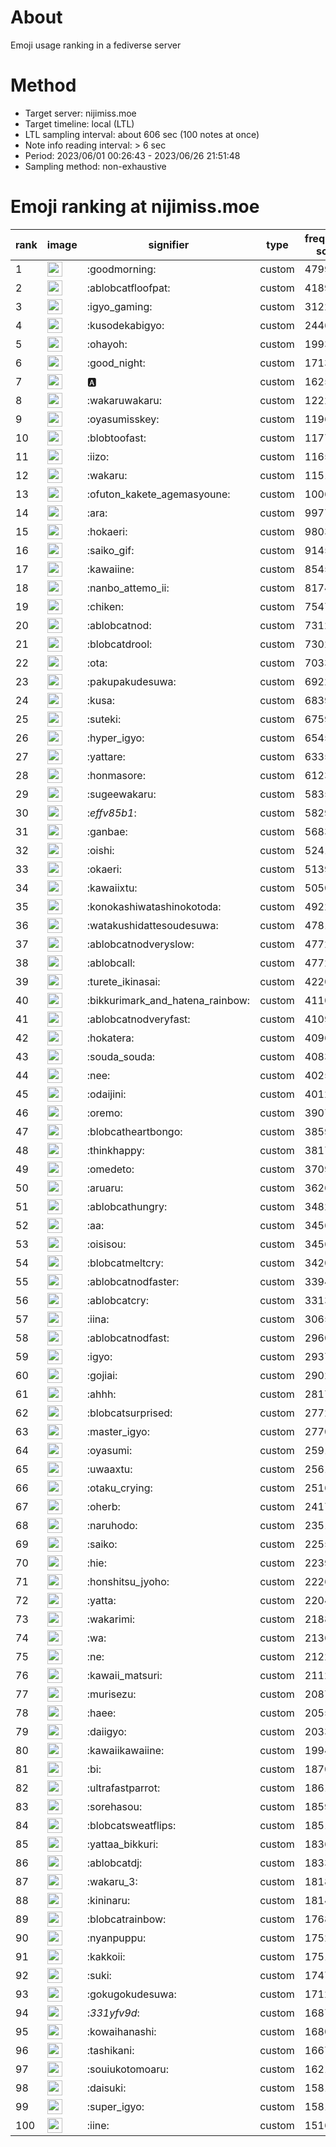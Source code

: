 # About
Emoji usage ranking in a fediverse server

# Method
- Target server: nijimiss.moe
- Target timeline: local (LTL)
- LTL sampling interval: about 606 sec (100 notes at once)
- Note info reading interval: > 6 sec
- Period: 2023/06/01 00:26:43 - 2023/06/26 21:51:48 
- Sampling method: non-exhaustive

# Emoji ranking at nijimiss.moe

|rank|image|signifier|type|frequency score|
|----|----|----|----|----|
|1|<img height="24" src="https://nijimiss.moe/emoji/goodmorning.webp">|:goodmorning:|custom|47990|
|2|<img height="24" src="https://nijimiss.moe/emoji/ablobcatfloofpat.webp">|:ablobcatfloofpat:|custom|41899|
|3|<img height="24" src="https://nijimiss.moe/emoji/igyo_gaming.webp">|:igyo_gaming:|custom|31228|
|4|<img height="24" src="https://nijimiss.moe/emoji/kusodekabigyo.webp">|:kusodekabigyo:|custom|24464|
|5|<img height="24" src="https://nijimiss.moe/emoji/ohayoh.webp">|:ohayoh:|custom|19932|
|6|<img height="24" src="https://nijimiss.moe/emoji/good_night.webp">|:good_night:|custom|17130|
|7|<img height="24" src="https://nijimiss.moe/emoji/a.webp">|:a:|custom|16251|
|8|<img height="24" src="https://nijimiss.moe/emoji/wakaruwakaru.webp">|:wakaruwakaru:|custom|12220|
|9|<img height="24" src="https://nijimiss.moe/emoji/oyasumisskey.webp">|:oyasumisskey:|custom|11965|
|10|<img height="24" src="https://nijimiss.moe/emoji/blobtoofast.webp">|:blobtoofast:|custom|11776|
|11|<img height="24" src="https://nijimiss.moe/emoji/iizo.webp">|:iizo:|custom|11652|
|12|<img height="24" src="https://nijimiss.moe/emoji/wakaru.webp">|:wakaru:|custom|11510|
|13|<img height="24" src="https://nijimiss.moe/emoji/ofuton_kakete_agemasyoune.webp">|:ofuton_kakete_agemasyoune:|custom|10060|
|14|<img height="24" src="https://nijimiss.moe/emoji/ara.webp">|:ara:|custom|9977|
|15|<img height="24" src="https://nijimiss.moe/emoji/hokaeri.webp">|:hokaeri:|custom|9803|
|16|<img height="24" src="https://nijimiss.moe/emoji/saiko_gif.webp">|:saiko_gif:|custom|9145|
|17|<img height="24" src="https://nijimiss.moe/emoji/kawaiine.webp">|:kawaiine:|custom|8545|
|18|<img height="24" src="https://nijimiss.moe/emoji/nanbo_attemo_ii.webp">|:nanbo_attemo_ii:|custom|8174|
|19|<img height="24" src="https://nijimiss.moe/emoji/chiken.webp">|:chiken:|custom|7547|
|20|<img height="24" src="https://nijimiss.moe/emoji/ablobcatnod.webp">|:ablobcatnod:|custom|7312|
|21|<img height="24" src="https://nijimiss.moe/emoji/blobcatdrool.webp">|:blobcatdrool:|custom|7302|
|22|<img height="24" src="https://nijimiss.moe/emoji/ota.webp">|:ota:|custom|7033|
|23|<img height="24" src="https://nijimiss.moe/emoji/pakupakudesuwa.webp">|:pakupakudesuwa:|custom|6922|
|24|<img height="24" src="https://nijimiss.moe/emoji/kusa.webp">|:kusa:|custom|6839|
|25|<img height="24" src="https://nijimiss.moe/emoji/suteki.webp">|:suteki:|custom|6759|
|26|<img height="24" src="https://nijimiss.moe/emoji/hyper_igyo.webp">|:hyper_igyo:|custom|6545|
|27|<img height="24" src="https://nijimiss.moe/emoji/yattare.webp">|:yattare:|custom|6335|
|28|<img height="24" src="https://nijimiss.moe/emoji/honmasore.webp">|:honmasore:|custom|6123|
|29|<img height="24" src="https://nijimiss.moe/emoji/sugeewakaru.webp">|:sugeewakaru:|custom|5835|
|30|<img height="24" src="https://nijimiss.moe/emoji/_effv85b1_.webp">|:_effv85b1_:|custom|5829|
|31|<img height="24" src="https://nijimiss.moe/emoji/ganbae.webp">|:ganbae:|custom|5683|
|32|<img height="24" src="https://nijimiss.moe/emoji/oishi.webp">|:oishi:|custom|5241|
|33|<img height="24" src="https://nijimiss.moe/emoji/okaeri.webp">|:okaeri:|custom|5139|
|34|<img height="24" src="https://nijimiss.moe/emoji/kawaiixtu.webp">|:kawaiixtu:|custom|5050|
|35|<img height="24" src="https://nijimiss.moe/emoji/konokashiwatashinokotoda.webp">|:konokashiwatashinokotoda:|custom|4922|
|36|<img height="24" src="https://nijimiss.moe/emoji/watakushidattesoudesuwa.webp">|:watakushidattesoudesuwa:|custom|4781|
|37|<img height="24" src="https://nijimiss.moe/emoji/ablobcatnodveryslow.webp">|:ablobcatnodveryslow:|custom|4772|
|38|<img height="24" src="https://nijimiss.moe/emoji/ablobcall.webp">|:ablobcall:|custom|4772|
|39|<img height="24" src="https://nijimiss.moe/emoji/turete_ikinasai.webp">|:turete_ikinasai:|custom|4220|
|40|<img height="24" src="https://nijimiss.moe/emoji/bikkurimark_and_hatena_rainbow.webp">|:bikkurimark_and_hatena_rainbow:|custom|4110|
|41|<img height="24" src="https://nijimiss.moe/emoji/ablobcatnodveryfast.webp">|:ablobcatnodveryfast:|custom|4109|
|42|<img height="24" src="https://nijimiss.moe/emoji/hokatera.webp">|:hokatera:|custom|4096|
|43|<img height="24" src="https://nijimiss.moe/emoji/souda_souda.webp">|:souda_souda:|custom|4083|
|44|<img height="24" src="https://nijimiss.moe/emoji/nee.webp">|:nee:|custom|4025|
|45|<img height="24" src="https://nijimiss.moe/emoji/odaijini.webp">|:odaijini:|custom|4012|
|46|<img height="24" src="https://nijimiss.moe/emoji/oremo.webp">|:oremo:|custom|3907|
|47|<img height="24" src="https://nijimiss.moe/emoji/blobcatheartbongo.webp">|:blobcatheartbongo:|custom|3859|
|48|<img height="24" src="https://nijimiss.moe/emoji/thinkhappy.webp">|:thinkhappy:|custom|3817|
|49|<img height="24" src="https://nijimiss.moe/emoji/omedeto.webp">|:omedeto:|custom|3709|
|50|<img height="24" src="https://nijimiss.moe/emoji/aruaru.webp">|:aruaru:|custom|3626|
|51|<img height="24" src="https://nijimiss.moe/emoji/ablobcathungry.webp">|:ablobcathungry:|custom|3482|
|52|<img height="24" src="https://nijimiss.moe/emoji/aa.webp">|:aa:|custom|3456|
|53|<img height="24" src="https://nijimiss.moe/emoji/oisisou.webp">|:oisisou:|custom|3456|
|54|<img height="24" src="https://nijimiss.moe/emoji/blobcatmeltcry.webp">|:blobcatmeltcry:|custom|3420|
|55|<img height="24" src="https://nijimiss.moe/emoji/ablobcatnodfaster.webp">|:ablobcatnodfaster:|custom|3394|
|56|<img height="24" src="https://nijimiss.moe/emoji/ablobcatcry.webp">|:ablobcatcry:|custom|3313|
|57|<img height="24" src="https://nijimiss.moe/emoji/iina.webp">|:iina:|custom|3065|
|58|<img height="24" src="https://nijimiss.moe/emoji/ablobcatnodfast.webp">|:ablobcatnodfast:|custom|2960|
|59|<img height="24" src="https://nijimiss.moe/emoji/igyo.webp">|:igyo:|custom|2937|
|60|<img height="24" src="https://nijimiss.moe/emoji/gojiai.webp">|:gojiai:|custom|2902|
|61|<img height="24" src="https://nijimiss.moe/emoji/ahhh.webp">|:ahhh:|custom|2817|
|62|<img height="24" src="https://nijimiss.moe/emoji/blobcatsurprised.webp">|:blobcatsurprised:|custom|2772|
|63|<img height="24" src="https://nijimiss.moe/emoji/master_igyo.webp">|:master_igyo:|custom|2770|
|64|<img height="24" src="https://nijimiss.moe/emoji/oyasumi.webp">|:oyasumi:|custom|2591|
|65|<img height="24" src="https://nijimiss.moe/emoji/uwaaxtu.webp">|:uwaaxtu:|custom|2561|
|66|<img height="24" src="https://nijimiss.moe/emoji/otaku_crying.webp">|:otaku_crying:|custom|2516|
|67|<img height="24" src="https://nijimiss.moe/emoji/oherb.webp">|:oherb:|custom|2417|
|68|<img height="24" src="https://nijimiss.moe/emoji/naruhodo.webp">|:naruhodo:|custom|2351|
|69|<img height="24" src="https://nijimiss.moe/emoji/saiko.webp">|:saiko:|custom|2255|
|70|<img height="24" src="https://nijimiss.moe/emoji/hie.webp">|:hie:|custom|2239|
|71|<img height="24" src="https://nijimiss.moe/emoji/honshitsu_jyoho.webp">|:honshitsu_jyoho:|custom|2226|
|72|<img height="24" src="https://nijimiss.moe/emoji/yatta.webp">|:yatta:|custom|2204|
|73|<img height="24" src="https://nijimiss.moe/emoji/wakarimi.webp">|:wakarimi:|custom|2188|
|74|<img height="24" src="https://nijimiss.moe/emoji/wa.webp">|:wa:|custom|2136|
|75|<img height="24" src="https://nijimiss.moe/emoji/ne.webp">|:ne:|custom|2122|
|76|<img height="24" src="https://nijimiss.moe/emoji/kawaii_matsuri.webp">|:kawaii_matsuri:|custom|2112|
|77|<img height="24" src="https://nijimiss.moe/emoji/murisezu.webp">|:murisezu:|custom|2087|
|78|<img height="24" src="https://nijimiss.moe/emoji/haee.webp">|:haee:|custom|2055|
|79|<img height="24" src="https://nijimiss.moe/emoji/daiigyo.webp">|:daiigyo:|custom|2033|
|80|<img height="24" src="https://nijimiss.moe/emoji/kawaiikawaiine.webp">|:kawaiikawaiine:|custom|1994|
|81|<img height="24" src="https://nijimiss.moe/emoji/bi.webp">|:bi:|custom|1870|
|82|<img height="24" src="https://nijimiss.moe/emoji/ultrafastparrot.webp">|:ultrafastparrot:|custom|1861|
|83|<img height="24" src="https://nijimiss.moe/emoji/sorehasou.webp">|:sorehasou:|custom|1859|
|84|<img height="24" src="https://nijimiss.moe/emoji/blobcatsweatflips.webp">|:blobcatsweatflips:|custom|1851|
|85|<img height="24" src="https://nijimiss.moe/emoji/yattaa_bikkuri.webp">|:yattaa_bikkuri:|custom|1836|
|86|<img height="24" src="https://nijimiss.moe/emoji/ablobcatdj.webp">|:ablobcatdj:|custom|1833|
|87|<img height="24" src="https://nijimiss.moe/emoji/wakaru_3.webp">|:wakaru_3:|custom|1818|
|88|<img height="24" src="https://nijimiss.moe/emoji/kininaru.webp">|:kininaru:|custom|1814|
|89|<img height="24" src="https://nijimiss.moe/emoji/blobcatrainbow.webp">|:blobcatrainbow:|custom|1768|
|90|<img height="24" src="https://nijimiss.moe/emoji/nyanpuppu.webp">|:nyanpuppu:|custom|1752|
|91|<img height="24" src="https://nijimiss.moe/emoji/kakkoii.webp">|:kakkoii:|custom|1751|
|92|<img height="24" src="https://nijimiss.moe/emoji/suki.webp">|:suki:|custom|1747|
|93|<img height="24" src="https://nijimiss.moe/emoji/gokugokudesuwa.webp">|:gokugokudesuwa:|custom|1712|
|94|<img height="24" src="https://nijimiss.moe/emoji/_331yfv9d_.webp">|:_331yfv9d_:|custom|1687|
|95|<img height="24" src="https://nijimiss.moe/emoji/kowaihanashi.webp">|:kowaihanashi:|custom|1680|
|96|<img height="24" src="https://nijimiss.moe/emoji/tashikani.webp">|:tashikani:|custom|1667|
|97|<img height="24" src="https://nijimiss.moe/emoji/souiukotomoaru.webp">|:souiukotomoaru:|custom|1621|
|98|<img height="24" src="https://nijimiss.moe/emoji/daisuki.webp">|:daisuki:|custom|1581|
|99|<img height="24" src="https://nijimiss.moe/emoji/super_igyo.webp">|:super_igyo:|custom|1581|
|100|<img height="24" src="https://nijimiss.moe/emoji/iine.webp">|:iine:|custom|1516|
